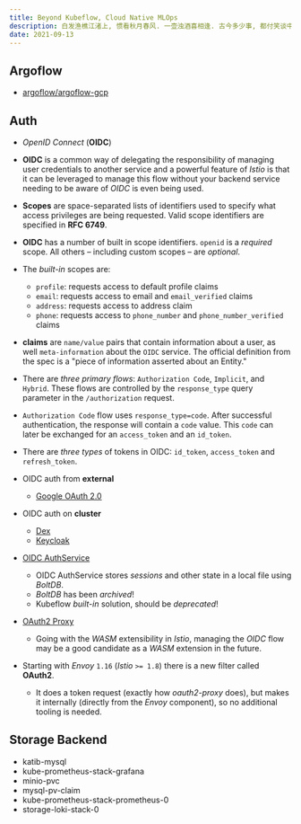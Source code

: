 ```yaml
---
title: Beyond Kubeflow, Cloud Native MLOps
description: 白发渔樵江渚上, 惯看秋月春风. 一壶浊酒喜相逢. 古今多少事, 都付笑谈中.
date: 2021-09-13
---
```


## Argoflow

* [argoflow/argoflow-gcp](https://github.com/argoflow/argoflow-gcp)

## Auth

* *OpenID Connect* (**OIDC**)
* **OIDC** is a common way of delegating the
  responsibility of managing user credentials
  to another service and a powerful feature of
  *Istio* is that it can be leveraged to manage
  this flow without your backend service needing
  to be aware of *OIDC* is even being used.
* **Scopes** are space-separated lists of
  identifiers used to specify what access
  privileges are being requested.
  Valid scope identifiers are specified in **RFC 6749**.
* **OIDC** has a number of built in scope identifiers.
  `openid` is a *required* scope. All others –
  including custom scopes – are *optional*.
* The *built-in* scopes are:
  - `profile`: requests access to default profile claims
  - `email`: requests access to email
    and `email_verified` claims
  - `address`: requests access to address claim
  - `phone`: requests access to `phone_number` and
    `phone_number_verified` claims
* **claims** are `name/value` pairs that contain
  information about a user, as well `meta-information`
  about the `OIDC` service. The official definition
  from the spec is a
  "piece of information asserted about an Entity."
* There are *three primary flows*: `Authorization Code`,
  `Implicit`, and `Hybrid`. These flows are controlled
  by the `response_type` query parameter in the
  `/authorization` request.
* `Authorization Code` flow uses `response_type=code`.
  After successful authentication, the response will
  contain a `code` value. This `code` can later be
  exchanged for an `access_token` and an `id_token`.
* There are *three types* of tokens in OIDC:
  `id_token`, `access_token` and `refresh_token`.

* OIDC auth from **external**
  - [Google OAuth 2.0](https://developers.google.com/identity/protocols/oauth2/openid-connect)
* OIDC auth on **cluster**
  - [Dex](https://github.com/dexidp/dex)
  - [Keycloak](https://github.com/keycloak/keycloak)
* [OIDC AuthService](https://github.com/arrikto/oidc-authservice)
  - OIDC AuthService stores *sessions* and other state
    in a local file using *BoltDB*.
  - *BoltDB* has been *archived*!
  - Kubeflow *built-in* solution, should be *deprecated*!
* [OAuth2 Proxy](https://github.com/oauth2-proxy/oauth2-proxy)
  - Going with the *WASM* extensibility in *Istio*,
    managing the *OIDC* flow may be a good candidate
    as a *WASM* extension in the future.
* Starting with *Envoy* `1.16` (*Istio* `>= 1.8`)
  there is a new filter called **OAuth2**.
  - It does a token request (exactly how *oauth2-proxy* does),
    but makes it internally
    (directly from the *Envoy* component),
    so no additional tooling is needed.

## Storage Backend

* katib-mysql
* kube-prometheus-stack-grafana
* minio-pvc
* mysql-pv-claim
* kube-prometheus-stack-prometheus-0
* storage-loki-stack-0
